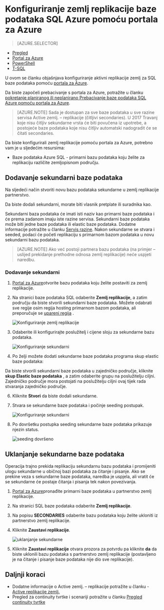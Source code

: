 <properties 
    pageTitle="Konfiguriranje zemlj replikacije baze podataka SQL Azure pomoću portala za Azure | Microsoft Azure" 
    description="Konfiguriranje zemlj replikacije baze podataka SQL Azure pomoću portala za Azure" 
    services="sql-database" 
    documentationCenter="" 
    authors="stevestein" 
    manager="jhubbard" 
    editor=""/>

<tags
    ms.service="sql-database"
    ms.devlang="NA"
    ms.topic="article"
    ms.tgt_pltfrm="NA"
    ms.workload="NA"
    ms.date="10/18/2016"
    ms.author="sstein"/>

# <a name="configure-geo-replication-for-azure-sql-database-with-the-azure-portal"></a>Konfiguriranje zemlj replikacije baze podataka SQL Azure pomoću portala za Azure


> [AZURE.SELECTOR]
- [Pregled](sql-database-geo-replication-overview.md)
- [Portal za Azure](sql-database-geo-replication-portal.md)
- [PowerShell](sql-database-geo-replication-powershell.md)
- [T-SQL](sql-database-geo-replication-transact-sql.md)

U ovom se članku objašnjava konfiguriranje aktivni replikacije zemlj za SQL baze podataka pomoću [portala za Azure](http://portal.azure.com).

Da biste započeli prebacivanje s portala za Azure, potražite u članku [pokretanje planiranog ili neplanirano Prebacivanje baze podataka SQL Azure pomoću portala za Azure](sql-database-geo-replication-failover-portal.md).

>[AZURE.NOTE] Sada je dostupan za sve baze podataka u sve razine servisa Active zemlj. – replikacije (čitljivi secondaries). U 2017 Travanj koje nisu čitljiv sekundarne vrsta će biti povučena iz upotrebe, a postojeće baze podataka koje nisu čitljiv automatski nadogradit će se čitati secondaries.

Da biste konfigurirali zemlj replikacije pomoću portala za Azure, potrebno vam je u sljedećim resursima:

- Baze podataka Azure SQL - primarni bazu podataka koju želite za replikaciju različite zemljopisnom području.

## <a name="add-secondary-database"></a>Dodavanje sekundarni baze podataka

Na sljedeći način stvoriti novu bazu podataka sekundarne u zemlj replikacije partnerstvo.  

Da biste dodali sekundarni, morate biti vlasnik pretplate ili suradnika kao. 

Sekundarni baza podataka će imati isti naziv kao primarni baze podataka i će prema zadanom imaju iste razine servisa. Sekundarni baze podataka može biti jedne baze podataka ili elastic baze podataka. Dodatne informacije potražite u članku [Servis razine](sql-database-service-tiers.md).
Nakon sekundarne se stvara i seeded, podaci će početi replikaciju s primarnom bazom podataka u novu sekundarni bazu podataka. 

> [AZURE.NOTE] Ako već postoji partnera bazu podataka (na primjer – uslijed prekidanje prethodne odnosa zemlj replikacije) neće uspjeti naredbu.

### <a name="add-secondary"></a>Dodavanje sekundarni

1. [Portal za Azure](http://portal.azure.com)otvorite bazu podataka koju želite postaviti za zemlj replikacije.
2. Na stranici baze podataka SQL odaberite **Zemlj replikacije**, a zatim području da biste stvorili sekundarni baze podataka. Možete odabrati sve regije osim regija hosting primarnom bazom podataka, ali preporučuje se [upareni regija](../best-practices-availability-paired-regions.md) .

    ![Konfiguriranje zemlj replikacije](./media/sql-database-geo-replication-portal/configure-geo-replication.png)


4. Odaberite ili konfigurirajte poslužitelj i cijene sloju za sekundarne bazu podataka.

    ![Konfiguriranje sekundarni](./media/sql-database-geo-replication-portal/create-secondary.png)

5. Po želji možete dodati sekundarne baze podataka programa skup elastic baze podataka:

 Da biste stvorili sekundarni baze podataka u zajedničko područje, kliknite **skup Elastic baze podataka** , a zatim odaberite grupu na poslužitelju ciljni. Zajedničko područje mora postojati na poslužitelju ciljni ovaj tijek rada stvaranja zajedničko područje.

6. Kliknite **Stvori** da biste dodali sekundarne.
 
6. Stvara se sekundarne baze podataka i počinje seeding postupak. 
 
    ![Konfiguriranje sekundarni](./media/sql-database-geo-replication-portal/seeding0.png)

7. Po dovršetku postupka seeding sekundarne baze podataka prikazuje njezin status.

    ![seeding dovršeno](./media/sql-database-geo-replication-portal/seeding-complete.png)


## <a name="remove-secondary-database"></a>Uklanjanje sekundarne baze podataka

Operacija trajno prekida replikaciju sekundarnu bazu podataka i promijeniti ulogu sekundarne u običnoj bazi podataka za čitanje i pisanje. Ako se prekine veza s sekundarne baze podataka, naredba je uspjela, ali vratit će se sekundarne će postaje čitanja i pisanja tek nakon povezivanja.  

1. [Portal za Azure](http://portal.azure.com)pronađite primarni baze podataka u partnerstvo zemlj replikacije.
2. Na stranici SQL baze podataka odaberite **Zemlj replikacije**.
3. Na popisu **SECONDARIES** odaberite bazu podataka koju želite ukloniti iz partnerstvo zemlj replikacije.
4. Kliknite **Zaustavi replikacije**.

    ![uklanjanje sekundarne](./media/sql-database-geo-replication-portal/remove-secondary.png)

5. Kliknite **Zaustavi replikacije** otvara prozora za potvrdu pa kliknite **da** da biste uklonili bazu podataka s partnerstvo zemlj replikacije (postavljeno je na čitanje i pisanje baze podataka nije dio sve replikacije).


## <a name="next-steps"></a>Daljnji koraci

- Dodatne informacije o Active zemlj. – replikacije potražite u članku - [Active replikacije zemlj.](sql-database-geo-replication-overview.md)
- Pregled za continuity tvrtke i scenariji potražite u članku [Pregled continuity tvrtke](sql-database-business-continuity.md)

